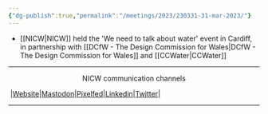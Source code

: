 ```yaml
---
{"dg-publish":true,"permalink":"/meetings/2023/230331-31-mar-2023/"}
---
```



- [[NICW\|NICW]] held the 'We need to talk about water' event in Cardiff, in partnership with [[DCfW - The Design Commission for Wales\|DCfW - The Design Commission for Wales]] and [[CCWater\|CCWater]]


***
<p style="text-align: center;">NICW communication channels</p>

󠁧 |[Website](https://nationalinfrastructurecommission.wales)|[Mastodon](https://toot.wales/@NICW)|[Pixelfed](https://pix.toot.wales/NICW)|[Linkedin](https://www.linkedin.com/company/26268509/)|[Twitter](https://twitter.com/InfraCommCymru)|
***
